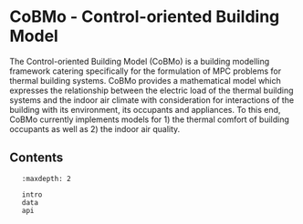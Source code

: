 # CoBMo - Control-oriented Building Model

The Control-oriented Building Model (CoBMo) is a building modelling framework catering specifically for the formulation of MPC problems for thermal building systems. CoBMo provides a mathematical model which expresses the relationship between the electric load of the thermal building systems and the indoor air climate with consideration for interactions of the building with its environment, its occupants and appliances. To this end, CoBMo currently implements models for 1) the thermal comfort of building occupants as well as 2) the indoor air quality.

## Contents

``` toctree::
   :maxdepth: 2
   
   intro
   data
   api
```
